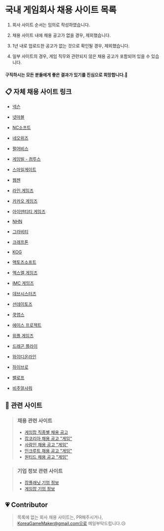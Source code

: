 국내 게임회사 채용 사이트 목록
=====

1. 회사 사이트 순서는 임의로 작성하였습니다.

1. 채용 사이트 내에 채용 공고가 없을 경우, 제외했습니다.

1. 1년 내로 업로드한 공고가 없는 것으로 확인될 경우, 제외했습니다.

1. 일부 사이트의 경우, 게임 직무와 관련되지 않은 채용 공고가 포함되어 있을 수 있습니다.

#### 구직하시는 모든 분들에게 좋은 결과가 있기를 진심으로 희망합니다.🙏 


## 📋 자체 채용 사이트 링크

* [넥슨](https://career.nexon.com/user/recruit/notice/noticeList)

* [넷마블](https://company.netmarble.com/rem/www/noticelist.jsp#)

* [NC소프트](https://recruit.ncsoft.net/kor…/careers/adoptionsection.aspx)

* [네오위즈](https://recruit.neowiz.com/jobOpening/list.nwz)

* [펄어비스](https://recruit.pearlabyss.com/)

* [게임빌 - 컴투스](http://recruit.withhive.com/)

* [스마일게이트](https://careers.smilegate.com/ko/recruit/recruit_list.asp)

* [웹젠](https://webzen.recruiter.co.kr/app/jobnotice/list)

* [라인 게임즈](https://recruit.linepluscorp.com/lineplus/career)

* [카카오 게임즈](https://kakaogames.recruiter.co.kr/app/jobnotice/list)

* [아이덴티티 게임즈](https://www.eyedentitygames.com/career/career01.asp)

* [NHN](https://recruit.nhnent.com/ent/index)

* [그라비티](http://www.gravity.co.kr/kr/recruit/view.asp?curSeq=2&curPage=1)

* [크래프톤](https://krafton.jobagent.co.kr:4431/)

* [KOG](https://recruit.kog.co.kr/?AspxAutoDetectCookieSupport=1)

* [액토즈소프트](http://www.actoz.com/recruit/careers)

* [엑스엘 게임즈](https://xlgames.recruiter.co.kr/app/jobnotice/list)

* [IMC 게임즈](http://www.imc.co.kr/IMC_RECRUIT)

* [데브시스터즈](https://careers.devsisters.com/)

* [선데이토즈](http://corp.sundaytoz.com/jobmenu-)

* [쿡앱스](https://www.cookapps.com/jobs)

* [에이스 프로젝트](http://www.aceproject.co.kr/ko/recruit)

* [위플 게임즈](http://wiplegames.com/?page_id=99)

* [드래곤 플라이](http://www.dragonflygame.com/Recruit/NoticeView?idx=329)

* [와이디온라인](http://www.ydonline.co.kr/?cat=9)

* [하이브로](http://www.highbrow-inc.com/?page=recruit)

* [밸로프](http://valofe.co.kr/recruit/notice?country=kr)

* [비주얼샤워](http://www.visualshower.com/job-chances/)

## 🌈 관련 사이트

> ### 채용 관련 사이트
>* [게임잡 직종별 채용 공고](http://www.gamejob.co.kr/Recruit/joblist?menucode=duty)
>* [잡코리아 채용 공고 "게임"](http://www.jobkorea.co.kr/Search/?stext=%EA%B2%8C%EC%9E%84)
>* [사람인 채용 공고 "게임"](http://www.saramin.co.kr/zf_user/search?search_area=main&search_done=y&search_optional_item=n&searchType=search&searchword=%EA%B2%8C%EC%9E%84)
>* [인크루트 채용 공고 "게임"](http://search.incruit.com/list/search.asp?col=all&src=gsw*www&kw=%B0%D4%C0%D3)
>* [원티드 채용 공고 "게임"](https://www.wanted.co.kr/wdlist/959)

> ### 기업 정보 관련 사이트
>* [잡플래닛 기업 정보](https://www.jobplanet.co.kr/companies?industry_id=709)
>* [게임잡 기업 정보](http://www.gamejob.co.kr/Co_Info/Co_Form_List.asp?Search_Code=1)

## 💗 Contributor
> 목록에 없는 회사 채용 사이트는, PR해주시거나, KoreaGameMaker@gmail.com으로 메일부탁드립니다.😥
